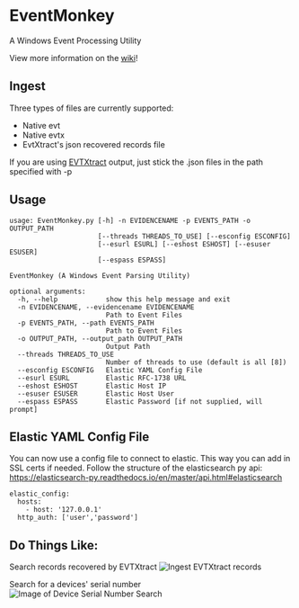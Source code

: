 # EventMonkey
A Windows Event Processing Utility

View more information on the [wiki](https://github.com/devgc/EventMonkey/wiki)!

## Ingest
Three types of files are currently supported:
- Native evt
- Native evtx
- EvtXtract's json recovered records file

If you are using [EVTXtract](https://github.com/williballenthin/EVTXtract) output, just stick the .json files in the path specified with -p

## Usage

```
usage: EventMonkey.py [-h] -n EVIDENCENAME -p EVENTS_PATH -o OUTPUT_PATH
                      [--threads THREADS_TO_USE] [--esconfig ESCONFIG]
                      [--esurl ESURL] [--eshost ESHOST] [--esuser ESUSER]
                      [--espass ESPASS]

EventMonkey (A Windows Event Parsing Utility)

optional arguments:
  -h, --help            show this help message and exit
  -n EVIDENCENAME, --evidencename EVIDENCENAME
                        Path to Event Files
  -p EVENTS_PATH, --path EVENTS_PATH
                        Path to Event Files
  -o OUTPUT_PATH, --output_path OUTPUT_PATH
                        Output Path
  --threads THREADS_TO_USE
                        Number of threads to use (default is all [8])
  --esconfig ESCONFIG   Elastic YAML Config File
  --esurl ESURL         Elastic RFC-1738 URL
  --eshost ESHOST       Elastic Host IP
  --esuser ESUSER       Elastic Host User
  --espass ESPASS       Elastic Password [if not supplied, will prompt]
```

## Elastic YAML Config File
You can now use a config file to connect to elastic. This way you can add in SSL certs if needed. Follow the structure of the elasticsearch py api: https://elasticsearch-py.readthedocs.io/en/master/api.html#elasticsearch

```
elastic_config:
  hosts:
    - host: '127.0.0.1'
  http_auth: ['user','password']
```

## Do Things Like:
Search records recovered by EVTXtract
![Ingest EVTXtract records](https://github.com/devgc/EventMonkey/blob/master/examples/Ingest_EVTXtract_records.png)

Search for a devices' serial number
![Image of Device Serial Number Search](https://github.com/devgc/EventMonkey/blob/master/examples/SearchDeviceSerial.png)